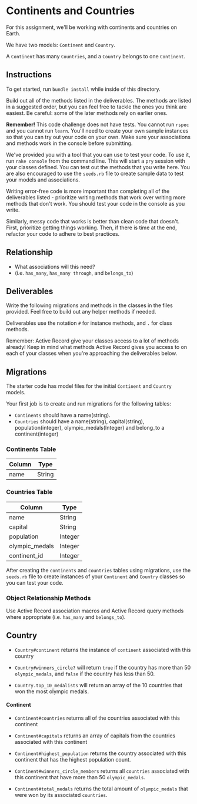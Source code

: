 # Continents and Countries

For this assignment, we'll be working with continents and countries on Earth.

We have two models: `Continent` and `Country`.

A `Continent` has many `Countries`, and a `Country` belongs to one `Continent`.

## Instructions

To get started, run `bundle install` while inside of this directory.

Build out all of the methods listed in the deliverables. The methods are listed
in a suggested order, but you can feel free to tackle the ones you think are
easiest. Be careful: some of the later methods rely on earlier ones.

**Remember!** This code challenge does not have tests. You cannot run `rspec`
and you cannot run `learn`. You'll need to create your own sample instances so
that you can try out your code on your own. Make sure your associations and
methods work in the console before submitting.

We've provided you with a tool that you can use to test your code. To use it,
run `rake console` from the command line. This will start a `pry` session with
your classes defined. You can test out the methods that you write here. You are
also encouraged to use the `seeds.rb` file to create sample data to test your
models and associations.

Writing error-free code is more important than completing all of the
deliverables listed - prioritize writing methods that work over writing more
methods that don't work. You should test your code in the console as you write.

Similarly, messy code that works is better than clean code that doesn't. First,
prioritize getting things working. Then, if there is time at the end, refactor
your code to adhere to best practices.

## Relationship

- What associations will this need?
- (i.e. `has_many`, `has_many through`, and `belongs_to`)

## Deliverables

Write the following migrations and methods in the classes in the files provided.
Feel free to build out any helper methods if needed.

Deliverables use the notation `#` for instance methods, and `.` for class
methods.

Remember: Active Record give your classes access to a lot of methods already!
Keep in mind what methods Active Record gives you access to on each of your
classes when you're approaching the deliverables below.

## Migrations

The starter code has model files for the initial `Continent` and `Country` models.

Your first job is to create and run migrations for the following tables:
- `Continents` should have a name(string).
- `Countries` should have a name(string), capital(string), population(integer), olympic_medals(Integer) and belong_to a continent(integer)

### Continents Table

| Column | Type   |
| ------ | ------ |
| name   | String |

### Countries Table

| Column              | Type    |
| ------------------- | ------- |
| name                | String  |
| capital             | String  |
| population          | Integer |
| olympic_medals      | Integer |
| continent_id        | Integer |


After creating the `continents` and `countries` tables using migrations, use the `seeds.rb` file to
create instances of your `Continent` and `Country` classes so you can test your code.

### Object Relationship Methods

Use Active Record association macros and Active Record query methods where
appropriate (i.e. `has_many` and `belongs_to`).

## Country

- `Country#continent` returns the instance of `continent` associated with this country

- `Country#winners_circle?` will return `true` if the country has more than 50 `olympic_medals`, and `false` if the country has less than 50.

- `Country.top_10_medalists` will return an array of the 10 countries that won the most olympic medals.

#### Continent

- `Continent#countries` returns all of the countries associated with this continent

- `Continent#capitals` returns an array of capitals from the countries associated with this continent

- `Continent#highest_population` returns the country associated with this continent that has the highest population count.

- `Continent#winners_circle_members` returns all `countries` associated with this continent that have more than 50 `olympic_medals`.

- `Continent#total_medals` returns the total amount of `olympic_medals` that were won by its associated `countries`.